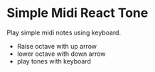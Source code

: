 # Simple Midi React Tone

Play simple midi notes using keyboard.

- Raise octave with up arrow
- lower octave with down arrow
- play tones with keyboard
